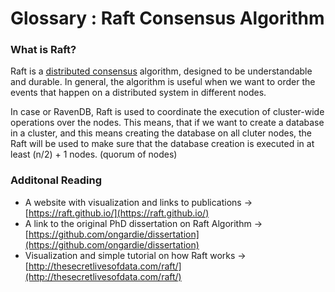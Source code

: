 ﻿# Glossary : Raft Consensus Algorithm

### What is Raft?
Raft is a [distributed consensus](https://en.wikipedia.org/wiki/Consensus_(computer_science)) algorithm, designed to be understandable and durable. 
In general, the algorithm is useful when we want to order the events that happen on a distributed system in different nodes.

In case or RavenDB, Raft is used to coordinate the execution of cluster-wide operations over the nodes. 
This means, that if we want to create a database in a cluster, and this means creating the database on all cluter nodes,
the Raft will be used to make sure that the database creation is executed in at least (n/2) + 1 nodes. (quorum of nodes)

### Additonal Reading

 * A website with visualization and links to publications -> [https://raft.github.io/](https://raft.github.io/)
 * A link to the original PhD dissertation on Raft Algorithm -> [https://github.com/ongardie/dissertation](https://github.com/ongardie/dissertation)
 * Visualization and simple tutorial on how Raft works -> [http://thesecretlivesofdata.com/raft/](http://thesecretlivesofdata.com/raft/)
